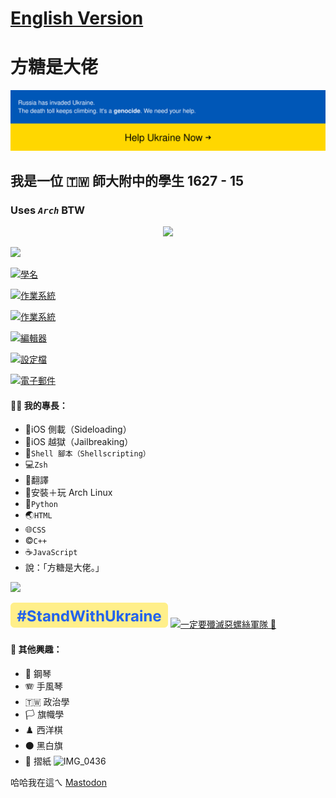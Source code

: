 # [English Version](https://github.com/olivertzeng/olivertzeng/blob/main/README.md)
# 方糖是大佬

[![支援烏克蘭 🇺🇦](https://raw.githubusercontent.com/vshymanskyy/StandWithUkraine/main/banner2-direct.svg)](https://stand-with-ukraine.pp.ua)
## 我是一位 🇹🇼 師大附中的學生 1627 - 15
### **Uses *`Arch`* BTW**

<p align="center">
  <a href="https://skillicons.dev">
    <img src="https://skillicons.dev/icons?i=git,py,bash,linux,md,vim,cpp,html,js,css,discord,instagram,twitter,github,stackoverflow,wordpress" />
  </a>
</p>

![](https://komarev.com/ghpvc/?username=olivertzeng&color=blueviolet&style=plastic&lable=訪問次數)

[![學名](https://img.shields.io/badge/Species-Homo_sapiens-success?style=flat-square&logo=mailchimp&logoColor=white&label=學名)](https://en.wikipedia.org/wiki/Homo_sapiens)

[![作業系統](https://img.shields.io/badge/OS-ArchLinux-informational?style=flat-square&logo=archlinux&label=作業系統&logoColor=white)](https://en.wikipedia.org/wiki/Linux)

[![作業系統](https://img.shields.io/badge/OS-macOS-informational?style=flat-square&logo=apple&label=作業系統（備用電腦）&logoColor=white)](https://en.wikipedia.org/wiki/MacOS)

[![編輯器](https://img.shields.io/badge/Editor-Vim-blue?style=flat-square&logo=vim&logoColor=white&label=編輯器)](https://vim.org/)

[![設定檔](https://img.shields.io/badge/Setup-Dotfiles-blue?style=flat-square&logo=when-i-work&logoColor=white&label=設定檔)](https://github.com/olivertzeng/dotfiles)

[![電子郵件](https://img.shields.io/badge/Email%20service-Proton%20Mail-informational?style=flat-square&color=8B89CC&logo=protonmail&logoColor=white&label=Proton+郵件)](https://proton.me/mail)

#### 🤹‍♂️ 我的專長：
* 📲iOS 側載（Sideloading）
* 📱iOS 越獄（Jailbreaking）
* 🐚`Shell 腳本（Shellscripting）`
* 💻`Zsh`
* 🔄翻譯
* 🐧安裝＋玩 Arch Linux
* 🐍`Python`
* 🌏`HTML`
* 🌐`CSS`
* ©️`C++`
* ☕️`JavaScript`
* 說：「方糖是大佬。」

<a href="https://github.com/olivertzeng">
  <img height="137px" src="https://github-readme-stats.vercel.app/api?username=olivertzeng&show_icons=true&include_all_commits=true&count_private=false&text_color=000&icon_color=000&bg_color=0,ea6161,ffc64d,fffc4d,52fa5a" />

[![支援烏克蘭 🇺🇦](https://raw.githubusercontent.com/vshymanskyy/StandWithUkraine/main/badges/StandWithUkraine.svg)](https://stand-with-ukraine.pp.ua)
[![一定要殲滅惡螺絲軍隊 🔩](https://raw.githubusercontent.com/vshymanskyy/StandWithUkraine/main/badges/RussianWarship.svg)](https://stand-with-ukraine.pp.ua)

#### 🔬 其他興趣：
* 🎹 鋼琴
* 🪗 手風琴
* 🇹🇼 政治學
* 🏳️ 旗幟學
* ♟️ 西洋棋
* ⚫️ 黑白旗
* 📄 摺紙
![IMG_0436](https://github.com/olivertzeng/olivertzeng/assets/86348833/8e1cc5be-b94b-48ec-bcb0-a3dad2e6b9d9)


哈哈我在這ㄟ
<a rel="me" href="https://mastodon.social/@olivertzeng">Mastodon</a>


